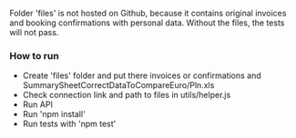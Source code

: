 Folder 'files' is not hosted on Github, because it contains original invoices and booking confirmations with personal data. Without the files, the tests will not pass.

### How to run
  - Create 'files' folder and put there invoices or confirmations and SummarySheetCorrectDataToCompareEuro/Pln.xls
  - Check connection link and path to files in utils/helper.js 
  - Run API
  - Run 'npm install'
  - Run tests with 'npm test'
